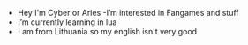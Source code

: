 - Hey I'm Cyber or Aries 
-I’m interested in Fangames and stuff
- I’m currently learning in lua
- I am from Lithuania so my english isn't very good


